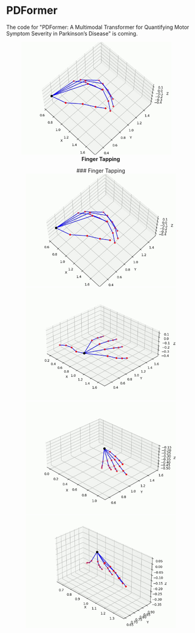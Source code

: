 # PDFormer
The code for "PDFormer: A Multimodal Transformer for Quantifying Motor Symptom Severity in Parkinson’s Disease" is coming.

<figure>
  <img src="demos/finger_tapping.gif" width="400"/>
  <figcaption align="center"><b>Finger Tapping</b></figcaption>
</figure>

<p align="center">
  ### Finger Tapping
  <img src="demos/finger_tapping.gif" width="400"/>
  <img src="demos/hand_movements.gif" width="400"/>
  <img src="demos/Pronation-supination.gif" width="400"/>
  <img src="demos/postural_tremor.gif" width="400"/>
</p>
